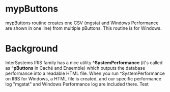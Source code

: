 # mypButtons
mypButtons routine creates one CSV (mgstat and Windows Performance are shown in one line) from multiple pButtons. This routine is for Windows.

# Background
InterSystems IRIS family has a nice utility **^SystemPerformance** (it's called as **^pButtons** in Caché and Ensemble) which outputs the database performance into a readable HTML file. When you run ^SystemPerformance on IRIS for Windows, a HTML file is created, and our specific performance log "mgstat" and Windows Performance log are included there. Test
